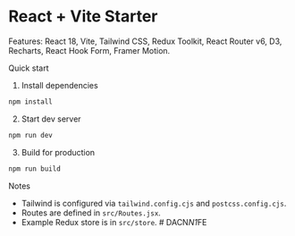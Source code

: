 # React + Vite Starter

Features: React 18, Vite, Tailwind CSS, Redux Toolkit, React Router v6, D3, Recharts, React Hook Form, Framer Motion.

Quick start

1. Install dependencies

```bash
npm install
```

2. Start dev server

```bash
npm run dev
```

3. Build for production

```bash
npm run build
```

Notes
- Tailwind is configured via `tailwind.config.cjs` and `postcss.config.cjs`.
- Routes are defined in `src/Routes.jsx`.
- Example Redux store is in `src/store`.
#   D A C N _ N 1 _ F E  
 
